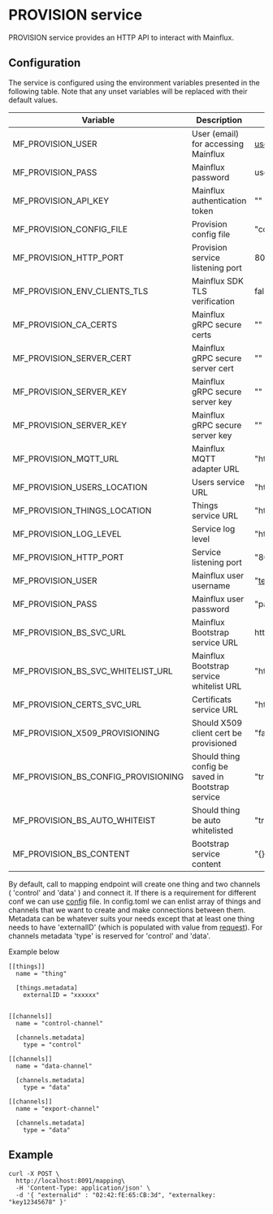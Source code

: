 # PROVISION service

PROVISION service provides an HTTP API to interact with Mainflux.

## Configuration

The service is configured using the environment variables presented in the
following table. Note that any unset variables will be replaced with their
default values.

| Variable                            | Description                                       | Default                          |
| ----------------------------------- | ------------------------------------------------- | -------------------------------- |
| MF_PROVISION_USER                   | User (email) for accessing Mainflux               | user@example.com                 |
| MF_PROVISION_PASS                   | Mainflux password                                 | user123                          |
| MF_PROVISION_API_KEY                | Mainflux authentication token                     | ""                               |
| MF_PROVISION_CONFIG_FILE            | Provision config file                             | "config.toml"                    |
| MF_PROVISION_HTTP_PORT              | Provision service listening port                  | 8091                             |
| MF_PROVISION_ENV_CLIENTS_TLS        | Mainflux SDK TLS verification                     | false                            |
| MF_PROVISION_CA_CERTS               | Mainflux gRPC secure certs                        | ""                               |
| MF_PROVISION_SERVER_CERT            | Mainflux gRPC secure server cert                  | ""                               |
| MF_PROVISION_SERVER_KEY             | Mainflux gRPC secure server key                   | ""                               |
| MF_PROVISION_SERVER_KEY             | Mainflux gRPC secure server key                   | ""                               |
| MF_PROVISION_MQTT_URL               | Mainflux MQTT adapter URL                         | "http://localhost:1883"          |
| MF_PROVISION_USERS_LOCATION         | Users service URL                                 | "http://locahost"                |
| MF_PROVISION_THINGS_LOCATION        | Things service URL                                | "http://localhost"               |
| MF_PROVISION_LOG_LEVEL              | Service log level                                 | "http://localhost"               |
| MF_PROVISION_HTTP_PORT              | Service listening port                            | "8091"                           |
| MF_PROVISION_USER                   | Mainflux user username                            | "test@example.com"               |
| MF_PROVISION_PASS                   | Mainflux user password                            | "password"                       |
| MF_PROVISION_BS_SVC_URL             | Mainflux Bootstrap service URL                    | http://localhost/things/configs" |
| MF_PROVISION_BS_SVC_WHITELIST_URL   | Mainflux Bootstrap service whitelist URL          | "http://localhost/things/state"  |
| MF_PROVISION_CERTS_SVC_URL          | Certificats service URL                           | "http://localhost/certs"         |
| MF_PROVISION_X509_PROVISIONING      | Should X509 client cert be provisioned            | "false"                          |
| MF_PROVISION_BS_CONFIG_PROVISIONING | Should thing config be saved in Bootstrap service | "true"                           |
| MF_PROVISION_BS_AUTO_WHITEIST       | Should thing be auto whitelisted                  | "true"                           |
| MF_PROVISION_BS_CONTENT             | Bootstrap service content                         | "{}"                             |

By default, call to mapping endpoint will create one thing and two channels ( 'control' and 'data' ) and connect it. If there is a requirement for different conf
we can use [config](docker/configs/config.toml) file.
In config.toml we can enlist array of things and channels that we want to create and make connections between them.
Metadata can be whatever suits your needs except that at least one thing needs to have 'externalID' (which is populated with value from [request](#example)).
For channels metadata 'type' is reserved for 'control' and 'data'.

Example below
```
[[things]]
  name = "thing"

  [things.metadata]
    externalID = "xxxxxx"


[[channels]]
  name = "control-channel"

  [channels.metadata]
    type = "control"

[[channels]]
  name = "data-channel"

  [channels.metadata]
    type = "data"

[[channels]]
  name = "export-channel"

  [channels.metadata]
    type = "data"
```


## Example 
```
curl -X POST \
  http://localhost:8091/mapping\
  -H 'Content-Type: application/json' \
  -d '{ "externalid" : "02:42:fE:65:CB:3d", "externalkey: "key12345678" }'
  ```
